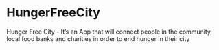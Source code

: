 # HungerFreeCity
Hunger Free City - It’s an App that will connect people in the community, local food banks and charities in order to end hunger in their city
